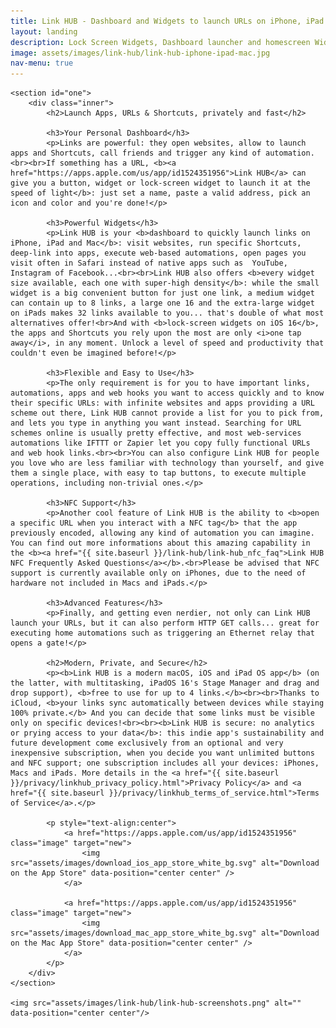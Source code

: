 ```yaml
---
title: Link HUB - Dashboard and Widgets to launch URLs on iPhone, iPad and Mac
layout: landing
description: Lock Screen Widgets, Dashboard launcher and homescreen Widgets for apps, Shortcuts or any other URL
image: assets/images/link-hub/link-hub-iphone-ipad-mac.jpg
nav-menu: true
---
```


<script type="application/ld+json">
{
    "@context": "https://schema.org",
    "@type": "SoftwareApplication",
    "name": "Link HUB",
    "applicationCategory": "UtilitiesApplication",
    "operatingSystem": "iOS, macOS",
    "description": "Dashboard and Widgets to launch URLs on iPhone, iPad and Mac",
    "offers": [
        {
            "@type": "Offer",
            "price": "0",
            "priceCurrency": "USD",
            "description": "Free version with up to 4 links"
        },
        {
            "@type": "Offer",
            "price": "4.99",
            "priceCurrency": "USD",
            "description": "Subscription for unlimited links and NFC support"
        }
    ],
    "author": {
        "@type": "Person",
        "name": "Cesare Forelli"
    }
}
</script>

<!-- Main -->
<div id="main">

<!-- One -->
	<section id="one">
		<div class="inner">
			<h2>Launch Apps, URLs & Shortcuts, privately and fast</h2>
			
			<h3>Your Personal Dashboard</h3>
			<p>Links are powerful: they open websites, allow to launch apps and Shortcuts, call friends and trigger any kind of automation.<br><br>If something has a URL, <b><a href="https://apps.apple.com/us/app/id1524351956">Link HUB</a> can give you a button, widget or lock-screen widget to launch it at the speed of light</b>: just set a name, paste a valid address, pick an icon and color and you're done!</p>

			<h3>Powerful Widgets</h3>
			<p>Link HUB is your <b>dashboard to quickly launch links on iPhone, iPad and Mac</b>: visit websites, run specific Shortcuts, deep-link into apps, execute web-based automations, open pages you visit often in Safari instead of native apps such as  YouTube, Instagram of Facebook...<br><br>Link HUB also offers <b>every widget size available, each one with super-high density</b>: while the small widget is a big convenient button for just one link, a medium widget can contain up to 8 links, a large one 16 and the extra-large widget on iPads makes 32 links available to you... that's double of what most alternatives offer!<br>And with <b>lock-screen widgets on iOS 16</b>, the apps and Shortcuts you rely upon the most are only <i>one tap away</i>, in any moment. Unlock a level of speed and productivity that couldn't even be imagined before!</p>

			<h3>Flexible and Easy to Use</h3>
			<p>The only requirement is for you to have important links, automations, apps and web hooks you want to access quickly and to know their specific URLs: with infinite websites and apps providing a URL scheme out there, Link HUB cannot provide a list for you to pick from, and lets you type in anything you want instead. Searching for URL schemes online is usually pretty effective, and most web-services automations like IFTTT or Zapier let you copy fully functional URLs and web hook links.<br><br>You can also configure Link HUB for people you love who are less familiar with technology than yourself, and give them a single place, with easy to tap buttons, to execute multiple operations, including non-trivial ones.</p>

			<h3>NFC Support</h3>
			<p>Another cool feature of Link HUB is the ability to <b>open a specific URL when you interact with a NFC tag</b> that the app previously encoded, allowing any kind of automation you can imagine. You can find out more informations about this amazing capability in the <b><a href="{{ site.baseurl }}/link-hub/link-hub_nfc_faq">Link HUB NFC Frequently Asked Questions</a></b>.<br>Please be advised that NFC support is currently available only on iPhones, due to the need of hardware not included in Macs and iPads.</p>

			<h3>Advanced Features</h3>
			<p>Finally, and getting even nerdier, not only can Link HUB launch your URLs, but it can also perform HTTP GET calls... great for executing home automations such as triggering an Ethernet relay that opens a gate!</p>

			<h2>Modern, Private, and Secure</h2>
			<p><b>Link HUB is a modern macOS, iOS and iPad OS app</b> (on the latter, with multitasking, iPadOS 16's Stage Manager and drag and drop support), <b>free to use for up to 4 links.</b><br><br>Thanks to iCloud, <b>your links sync automatically between devices while staying 100% private.</b> And you can decide that some links must be visible only on specific devices!<br><br><b>Link HUB is secure: no analytics or prying access to your data</b>: this indie app's sustainability and future development come exclusively from an optional and very inexpensive subscription, when you decide you want unlimited buttons and NFC support; one subscription includes all your devices: iPhones, Macs and iPads. More details in the <a href="{{ site.baseurl }}/privacy/linkhub_privacy_policy.html">Privacy Policy</a> and <a href="{{ site.baseurl }}/privacy/linkhub_terms_of_service.html">Terms of Service</a>.</p>
		
			<p style="text-align:center">
				<a href="https://apps.apple.com/us/app/id1524351956" class="image" target="new">
					<img src="assets/images/download_ios_app_store_white_bg.svg" alt="Download on the App Store" data-position="center center" />
				</a>
				
				<a href="https://apps.apple.com/us/app/id1524351956" class="image" target="new">
					<img src="assets/images/download_mac_app_store_white_bg.svg" alt="Download on the Mac App Store" data-position="center center" />
				</a>
			</p>
		</div>
	</section>
	
	<img src="assets/images/link-hub/link-hub-screenshots.png" alt="" data-position="center center"/>
	
</div>